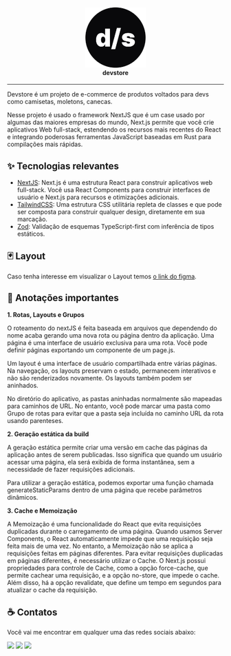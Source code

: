 <h4 align="center">
  <img width="140" src=".github/favicon.png" />
  <br/>
  devstore
</h4>

---
Devstore é um projeto de e-commerce de produtos voltados para devs como camisetas, moletons, canecas.

Nesse projeto é usado o framework NextJS que é um case usado por algumas das maiores empresas do mundo, Next.js permite que você crie aplicativos Web full-stack, estendendo os recursos mais recentes do React e integrando poderosas ferramentas JavaScript baseadas em Rust para compilações mais rápidas.

## ✨ Tecnologias relevantes

- [NextJS](https://nextjs.org/): Next.js é uma estrutura React para construir aplicativos web full-stack. Você usa React Components para construir interfaces de usuário e Next.js para recursos e otimizações adicionais.
- [TailwindCSS](https://tailwindcss.com/): Uma estrutura CSS utilitária repleta de classes e que pode ser composta para construir qualquer design, diretamente em sua marcação.
- [Zod](https://zod.dev/): Validação de esquemas TypeScript-first com inferência de tipos estáticos.

## 🃏 Layout
Caso tenha interesse em visualizar o Layout temos [o link do figma](https://www.figma.com/file/oCjfMWlVgRXEFaPcUOgadt/devstore-%E2%80%A2-Projeto-React?type=design&node-id=0%3A1&mode=design&t=Xm6X68YzQfq5nyzJ-1).

## 📃 Anotações importantes

**1. Rotas, Layouts e Grupos**

O roteamento do nextJS é feita baseada em arquivos que dependendo do nome acaba gerando uma nova rota ou página dentro da aplicação.
Uma página é uma interface de usuário exclusiva para uma rota. Você pode definir páginas exportando um componente de um page.js.

Um layout é uma interface de usuário compartilhada entre várias páginas. Na navegação, os layouts preservam o estado, permanecem interativos e não são renderizados novamente. Os layouts também podem ser aninhados.

No diretório do aplicativo, as pastas aninhadas normalmente são mapeadas para caminhos de URL. No entanto, você pode marcar uma pasta como Grupo de rotas para evitar que a pasta seja incluída no caminho URL da rota usando parenteses.

**2. Geração estática da build**

A geração estática permite criar uma versão em cache das páginas da aplicação antes de serem publicadas. Isso significa que quando um usuário acessar uma página, ela será exibida de forma instantânea, sem a necessidade de fazer requisições adicionais.

Para utilizar a geração estática, podemos exportar uma função chamada generateStaticParams dentro de uma página que recebe parâmetros dinâmicos.

**3. Cache e Memoização**

A Memoização é uma funcionalidade do React que evita requisições duplicadas durante o carregamento de uma página. Quando usamos Server Components, o React automaticamente impede que uma requisição seja feita mais de uma vez. No entanto, a Memoização não se aplica a requisições feitas em páginas diferentes. Para evitar requisições duplicadas em páginas diferentes, é necessário utilizar o Cache. O Next.js possui propriedades para controle de Cache, como a opção force-cache, que permite cachear uma requisição, e a opção no-store, que impede o cache. Além disso, há a opção revalidate, que define um tempo em segundos para atualizar o cache da requisição.

## ☕ Contatos

Você vai me encontrar em qualquer uma das redes sociais abaixo:

<a href = "mailto: leo.azannielttt@gmail.com"><img src="https://img.shields.io/badge/-Gmail-%23EA4335?style=for-the-badge&logo=gmail&logoColor=white" target="_blank" margin-right="10px"></a>
<a href="https://www.linkedin.com/in/leandroazanniel/" target="_blank"><img src="https://img.shields.io/badge/-LinkedIn-%230077B5?style=for-the-badge&logo=linkedin&logoColor=white" target="_blank"></a>
<a href="https://api.whatsapp.com/send?phone=5592985406269" target="_blank"><img src="https://img.shields.io/badge/-WhatsApp-%25D366?style=for-the-badge&logo=whatsapp&logoColor=white" target="_blank"></a>
